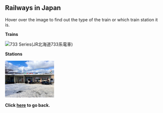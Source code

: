 ## Railways in Japan

Hover over the image to find out the type of the train or which train station it is.

**Trains**

<img src="../../20250320JP_photos/JR/IMG_5855.jpeg" width="32%" title="733 Series(JR北海道733系電車)">

**Stations**

<img src="../../20250101JP_photos/JR/IMG_5857.jpeg" width="32%" title="Minami-otaru Station(南小樽駅)">

**Click [here](https://wqgcx.github.io/transport/20250101JP/) to go back.**
